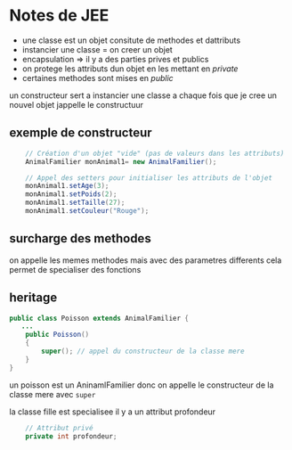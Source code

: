 # Notes de JEE

- une classe est un objet consitute de methodes et dattributs
- instancier une classe = on creer un objet
- encapsulation => il y a des parties prives et publics
- on protege les attributs dun objet en les mettant en _private_
- certaines methodes sont mises en _public_

un constructeur sert a instancier une classe
a chaque fois que je cree un nouvel objet jappelle le constructuur

## exemple de constructeur

```java
	// Création d'un objet "vide" (pas de valeurs dans les attributs)
	AnimalFamilier monAnimal1= new AnimalFamilier();

	// Appel des setters pour initialiser les attributs de l'objet
	monAnimal1.setAge(3);
	monAnimal1.setPoids(2);
	monAnimal1.setTaille(27);
	monAnimal1.setCouleur("Rouge");
```

## surcharge des methodes

on appelle les memes methodes mais avec des parametres differents
cela permet de specialiser des fonctions

## heritage

```java
public class Poisson extends AnimalFamilier {
   ...
    public Poisson()
    {
        super(); // appel du constructeur de la classe mere
    }
}
```

un poisson est un AninamlFamilier donc on appelle le constructeur de la classe mere
avec `super`

la classe fille est specialisee il y a un attribut profondeur

```java
    // Attribut privé
    private int profondeur;
```
